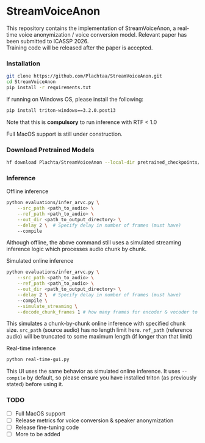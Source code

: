 # StreamVoiceAnon
This repository contains the implementation of StreamVoiceAnon, a real-time voice anonymization / voice conversion model.
Relevant paper has been submitted to ICASSP 2026.  
Training code will be released after the paper is accepted.

### Installation
```bash
git clone https://github.com/Plachtaa/StreamVoiceAnon.git
cd StreamVoiceAnon
pip install -r requirements.txt
```

If running on Windows OS, please install the following:
```bash
pip install triton-windows==3.2.0.post13
```
Note that this is **compulsory** to run inference with RTF < 1.0

Full MacOS support is still under construction.

### Download Pretrained Models
```bash
hf download Plachta/StreamVoiceAnon --local-dir pretrained_checkpoints/
```

### Inference
Offline inference 
```bash
python evaluations/infer_arvc.py \
    --src_path <path_to_audio> \
    --ref_path <path_to_audio> \
    --out_dir <path_to_output_directory> \
    --delay 2 \  # Specify delay in number of frames (must have)
    --compile
```
Although offline, the above command still uses a simulated streaming inference logic which processes audio chunk by chunk.

Simulated online inference
```bash
python evaluations/infer_arvc.py \
    --src_path <path_to_audio> \
    --ref_path <path_to_audio> \
    --out_dir <path_to_output_directory> \
    --delay 2 \  # Specify delay in number of frames (must have)
    --compile \
    --simulate_streaming \
    --decode_chunk_frames 1 # how many frames for encoder & vocoder to process each time
```
This simulates a chunk-by-chunk online inference with specified chunk size. `src_path` (source audio) has no length limit here. `ref_path` (reference audio) will be truncated to some maximum length (if longer than that limit)

Real-time inference
```bash
python real-time-gui.py
```
This UI uses the same behavior as simulated online inference. It uses `--compile` by default, so please ensure you have installed triton (as previously stated) before using it.

### TODO
 - [ ] Full MacOS support
 - [ ] Release metrics for voice conversion & speaker anonymization
 - [ ] Release fine-tuning code
 - [ ] More to be added